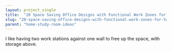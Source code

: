 ```yaml
---
layout: project_single
title:  "20 Space Saving Office Designs with Functional Work Zones for Two"
slug: "20-space-saving-office-designs-with-functional-work-zones-for-two"
parent: "home-study-room-ideas"
---
```

I like having two work stations against one wall to free up the space, with storage above.